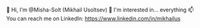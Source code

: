 👋 Hi, I'm @Misha-Solt (Mikhail Usoltsev)
👀 I'm interested in... everything
📫 You can reach me on LinkedIn: https://www.linkedin.com/in/mikhailus

<!---
Misha-Solt/Misha-Solt is a ✨ special ✨ repository because its `README.md` (this file) appears on your GitHub profile.
You can click the Preview link to take a look at your changes.
--->
